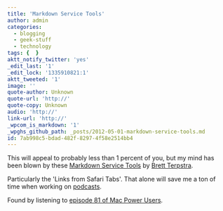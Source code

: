 ```yaml
---
title: 'Markdown Service Tools'
author: admin
categories:
  - blogging
  - geek-stuff
  - technology
tags: {  }
aktt_notify_twitter: 'yes'
_edit_last: '1'
_edit_lock: '1335910821:1'
aktt_tweeted: '1'
image: ''
quote-author: Unknown
quote-url: 'http://'
quote-copy: Unknown
audio: 'http://'
link-url: 'http://'
_wpcom_is_markdown: '1'
_wpghs_github_path: _posts/2012-05-01-markdown-service-tools.md
id: 7ab998c5-bdad-482f-8297-4f58e2514bb4
---
```

<p>This will appeal to probably less than 1 percent of you, but my mind has been blown by these <a href="http://brettterpstra.com/project/markdown-service-tools/">Markdown Service Tools</a> by <a href="http://brettterpstra.com">Brett Terpstra</a>.</p>
<p>Particularly the 'Links from Safari Tabs'. That alone will save me a ton of time when working on <a href="http://ssktn.com">podcasts</a>.</p>
<p>Found by listening to <a href="http://5by5.tv/mpu/81">episode 81 of Mac Power Users</a>.</p>
